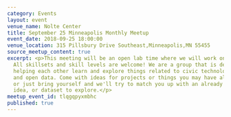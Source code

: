 ```yaml
---
category: Events
layout: event
venue_name: Nolte Center
title: September 25 Minneapolis Monthly Meetup
event_date: 2018-09-25 18:00:00
venue_location: 315 Pillsbury Drive Southeast,Minneapolis,MN 55455
source_meetup_content: true
excerpt: <p>This meeting will be an open lab time where we will work on projects.
  All skillsets and skill levels are welcome! We are a group that is dedicated to
  helping each other learn and explore things related to civic technology, open government,
  and open data. Come with ideas for projects or things you may have already started,
  or just bring yourself and we'll try to match you up with an already existing project,
  idea, or dataset to explore.</p>
meetup_event_id: tlqgqpyxmbhc
published: true
---
```

